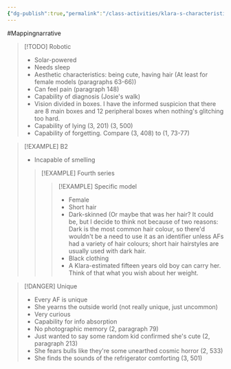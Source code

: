 ```yaml
---
{"dg-publish":true,"permalink":"/class-activities/klara-s-characteristics/"}
---
```


#Mappingnarrative


> [!TODO] Robotic
> - Solar-powered
> - Needs sleep
> - Aesthetic characteristics: being cute, having hair (At least for female models (paragraphs 63-66))
> - Can feel pain (paragraph 148)
> - Capability of diagnosis (Josie's walk)
> - Vision divided in boxes. I have the informed suspicion that there are 8 main boxes and 12 peripheral boxes when nothing's glitching too hard.
> - Capability of lying (3, 201) (3, 500)
> - Capability of forgetting. Compare (3, 408) to (1, 73-77)

>[!EXAMPLE] B2
>- Incapable of smelling
> >[!EXAMPLE] Fourth series
>>>[!EXAMPLE] Specific model
>>>- Female
>>>- Short hair
>>>- Dark-skinned
>>>(Or maybe that was her hair? It could be, but I decide to think not because of two reasons: Dark is the most common hair colour, so there'd wouldn't be a need to use it as an identifier unless AFs had a variety of hair colours; short hair hairstyles are usually used with dark hair.
>>>- Black clothing
>>>- A Klara-estimated fifteen years old boy can carry her. Think of that what you wish about her weight.

>[!DANGER] Unique
>- Every AF is unique
>- She yearns the outside world (not really unique, just uncommon)
>- Very curious 
>- Capability for info absorption
>- No photographic memory (2, paragraph 79)
>- Just wanted to say some random kid confirmed she's cute (2, paragraph 213)
>- She fears bulls like they're some unearthed cosmic horror (2, 533)
>- She finds the sounds of the refrigerator comforting (3, 501)
